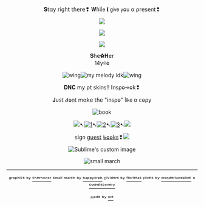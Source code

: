 <div align="center">𝐒𝗍α𝗒 𝗋𝗂𝗀ɦ𝗍 𝗍ɦ𝖾𝗋𝖾❢ 𝐖ɦ𝗂ᥣ𝖾 𝚰 𝗀𝗂𝗏𝖾 𝗒ⱺυ α ρ𝗋𝖾𝗌𝖾𐓣𝗍❢
  
![](https://64.media.tumblr.com/377d5e804c397cdcf181892fa4c502ce/cfe258a6a88f2e6c-68/s2048x3072/8a75c17bf7808886097bc13a24b62ab884dc6e3c.pnj)

<p align="center">
  <img src="https://64.media.tumblr.com/0b3180d60c1bce6e8d440f98c4ecbeed/eec0bdcbf40f94d6-69/s1280x1920/884eb153bd3d201e3eb9812efdd90621a0b34b63.gifv"/>
</p>

<div align="center">

![](https://64.media.tumblr.com/875bd17dceedbf79822344bd42b22f50/cfe258a6a88f2e6c-31/s400x600/ec23ca1288697b2e791d2df756bc4e586e921e32.pnj)

<div align="center">𝐒ɦ𝖾✿𝐇𝖾𝗋
<div align="center">14y୭ⱺ


![wing](https://64.media.tumblr.com/68cec2391a49d447269aa49c7c41b9e7/3c2c210dbc46ea24-39/s75x75_c1/8c2f2d877db0d700292428c79cf259a977042922.gifv)![my melody idk](https://64.media.tumblr.com/46be25e1a8a31c46c35ebc61aa4c943b/d9a333d859a5147e-51/s75x75_c1/af8fb4b0e81d48cc111f9038c38f7558af7acd9e.gifv)![wing](https://64.media.tumblr.com/b4f9e39b60be7c67d4027591f208394b/3c2c210dbc46ea24-21/s75x75_c1/e5f1efeed7221a307fbdd1a746342574f39139b6.gifv)

<p align="center">

𝐃𝐍𝐂 ꭑ𝗒 ρ𝗍 𝗌𝗄𝗂𐓣𝗌!! 𝚰𐓣𝗌ρⱺ➺ⱺ𝗄❢

𝐉υ𝗌𝗍 ᑯⱺ𐓣𝗍 ꭑα𝗄𝖾 𝗍ɦ𝖾 "𝗂𐓣𝗌ρⱺ" ᥣ𝗂𝗄𝖾 α 𝖼ⱺρ𝗒

![book](https://64.media.tumblr.com/53c27214e78f6be41c73fc2a4fe35bc8/d9a333d859a5147e-a6/s75x75_c1/b8dcbfca5deb83e76fd23dac064ec75c3d2d6978.gifv)



![](https://64.media.tumblr.com/88fb920927b85f9f9c1baac15c8ce7a9/b63d219930f56f89-ad/s75x75_c1/8986feaed9718127f321e29953e2070651be2bcc.gifv)➷[![1](https://64.media.tumblr.com/63da2be9792f54be1a7cc71e47818bd0/828870b2d99689c2-b1/s75x75_c1/72514a3f363f3701c3bb830c89ce5d3a555aa3cf.pnj)](https://rentry.co/linkrose)➷[![2](https://64.media.tumblr.com/e15cdc53fe9810a04873f876f09a57e9/828870b2d99689c2-db/s75x75_c1/703fb8a8389c30b88b84ce08b67049e8891c9c70.pnj)](https://rentry.co/marchthefontain)➷[![3](https://64.media.tumblr.com/022a22573d89c8013404b4fcb91ab53f/828870b2d99689c2-53/s75x75_c1/dfaa245137fc6a286a52aad01fdd3d65574bdda9.pnj)](https://rentry.co/byiInts)➷![](https://64.media.tumblr.com/198024cb04ee892aa30bbb79d365d5c7/b63d219930f56f89-51/s75x75_c1/397f8679b27f37f0cf474a280b431352f3f693f6.gifv)

𝗌𝗂𝗀𐓣 [𝗀υ𝖾𝗌𝗍](https://k423.123guestbook.com/#) [ᑲⱺⱺ𝗄s](https://furinakinnie.123guestbook.com/)❢![](https://64.media.tumblr.com/38dafbc8fa0b77ca40f4b3abac080d2e/d9a333d859a5147e-a6/s75x75_c1/073029ca57fc47d4df1532caf9089aefc08e1a98.gifv)


<p align="center">
  <img src="https://64.media.tumblr.com/f4ae8c5cf4a3213147200b60f1fdf3ee/cfe258a6a88f2e6c-a2/s400x600/aff6424aa65decba8032fa01c1970a1d44c23bf9.pnj" alt="Sublime's custom image"/>
</p>

![small march](https://64.media.tumblr.com/50f64bb1e1dbb1ee574850662fb30c88/8cabafd7d57cb58f-37/s250x400/2f5d0e42afc138ab11be21c535852d30a8620986.pnj) 

---

ᵍʳᵃᵖʰⁱᶜˢ ᵇʸ [ᶜʰᵉʳʰᵒⁿᵒʳ](https://www.tumblr.com/cherhonor) ˢᵐᵃˡˡ ᵐᵃʳᶜʰ ᵇʸ [ʰᵃᵖᵖʸˢʳᵖʰ](https://www.tumblr.com/happysrph) ᴰⁱᵛⁱᵈᵉʳˢ ᵇʸ 
[ᶠˡᵒʳⁱᵉᵗᵃˢ](https://www.tumblr.com/florietas) ᴾⁱˣᵉˡˢ ᵇʸ [ʷᵒⁿᵈᵉʳˡᵃⁿᵈᵖⁱˣᵉˡ](https://www.tumblr.com/wonderlandpixel) ⁿ [ᶜᵘᵗᵉᵈⁱˢᶜᵒᵛᵉʳʸ](https://www.tumblr.com/cutediscovery)

ᴹᵃᵈᵉ ᵇʸ [ᵐᵉ](https://github.com/FurinaTheFountain)
